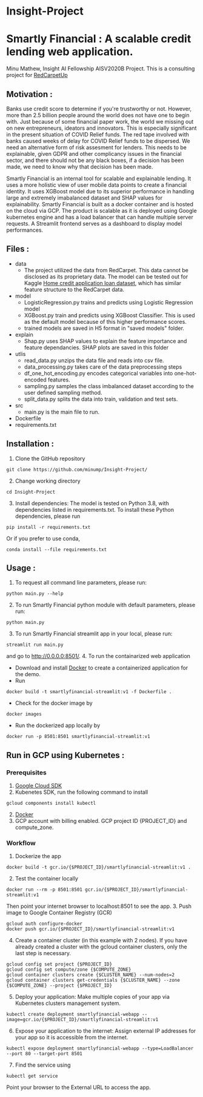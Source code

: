 # Insight-Project

# Smartly Financial : A scalable credit lending web application.
Minu Mathew, Insight AI Fellowship AISV2020B Project. 
This is a consulting project for [RedCarpetUp](https://www.redcarpetup.com)

## Motivation :
Banks use credit score to determine if you're trustworthy or not. However, more than 2.5 billion people around the world does not have one to begin with. Just because of some financial paper work, the world we missing out on new entrepreneurs, ideators and innovators. This is especially significant in the present situation of COVID Relief funds. The red tape involved with banks caused weeks of delay for COVID Relief funds to be dispersed. 
We need an alternative form of risk assesment for lenders. This needs to be explainable, given GDPR and other complicancy issues in the financial sector, and there should not be any black boxes, if a decision has been made, we need to know why that decision has been made.

Smartly Financial is an internal tool for scalable and explainable lending. It uses a more holistic view of user mobile data points to create a financial identity. It uses XGBoost model due to its superior performance in handling large and extremely imabalanced dataset and SHAP values for explainability. Smartly Financial is built as a docker container and is hosted on the cloud via GCP. The product is scalable as it is deployed using Google kubernetes engine and has a load balancer that can handle multiple server requests. A Streamlit frontend serves as a dashboard to display model performances.

## Files :
- data
  - The project utilized the data from RedCarpet. This data cannot be disclosed as its proprietary data. The model can be tested out for Kaggle [Home credit application loan dataset](https://www.kaggle.com/c/home-credit-default-risk/data?select=application_train.csv), which has similar feature structure to the RedCarpet data.
- model
  - LogisticRegression.py trains and predicts using Logistic Regression model
  - XGBoost.py train and predicts using XGBoost Classifier. This is used as the default model because of this higher performance scores.
  - trained models are saved in H5 format in "saved models" folder.
- explain
  - Shap.py uses SHAP values to explain the feature importance and feature dependancies. SHAP plots are saved in this folder
- utlis
  - read_data.py unzips the data file and reads into csv file.
  - data_processing.py takes care of the data preprocessing steps
  - df_one_hot_encoding.py encodes categorical variables into one-hot-encoded features.
  - sampling.py samples the class imbalanced dataset according to the user defined sampling method.
  - split_data.py splits the data into train, validation and test sets.
- src
  - main.py is the main file to run.
- Dockerfile
- requirements.txt


## Installation :
1. Clone the GitHub repository
```
git clone https://github.com/minump/Insight-Project/
```
2. Change working directory
```
cd Insight-Project
```
3. Install dependencies: The model is tested on Python 3.8, with dependencies listed in requirements.txt. To install these Python dependencies, please run
```
pip install -r requirements.txt
```
Or if you prefer to use conda,
```
conda install --file requirements.txt
```
## Usage :
1. To request all command line parameters, please run:
```
python main.py --help
```
2. To run Smartly Financial python module with default parameters, please run:
```
python main.py
```
3. To run Smartly Financial streamlit app in your local, please run:
```
streamlit run main.py
```
and go to http://0.0.0.0:8501/.
4. To run the containarized web application
- Download and install [Docker](https://docs.docker.com/get-docker/) to create a containerized application for the demo.
- Run
```
docker build -t smartlyfinancial-streamlit:v1 -f Dockerfile .
```
- Check for the docker image by
```
docker images
```
- Run the dockerized app locally by
```
docker run -p 8501:8501 smartlyfinancial-streamlit:v1
```

## Run in GCP using Kubernetes :
### Prerequisites
1. [Google Cloud SDK](https://cloud.google.com/sdk/install)
2. Kubenetes SDK, run the following command to install
```
gcloud components install kubectl
```
2. [Docker](https://docs.docker.com/get-docker/)
3. GCP account with billing enabled. GCP project ID {PROJECT_ID} and compute_zone.

### Workflow

1. Dockerize the app
```
docker build -t gcr.io/{$PROJECT_ID}/smartlyfinancial-streamlit:v1 .
```
2. Test the container locally
```
docker run --rm -p 8501:8501 gcr.io/{$PROJECT_ID}/smartlyfinancial-streamlit:v1
```
Then point your internet browser to localhost:8501 to see the app.
3. Push image to Google Container Registry (GCR)
```
gcloud auth configure-docker
docker push gcr.io/{$PROJECT_ID}/smartlyfinancial-streamlit:v1
```
4. Create a container cluster (in this example with 2 nodes). If you have already created a cluster with the gcloud container clusters, only the last step is necessary.
```
gcloud config set project {$PROJECT_ID}
gcloud config set compute/zone {$COMPUTE_ZONE}
gcloud container clusters create {$CLUSTER_NAME} --num-nodes=2
gcloud container clusters get-credentials {$CLUSTER_NAME} --zone {$COMPUTE_ZONE} --project {$PROJECT_ID}
```
5. Deploy your application: Make multiple copies of your app via Kubernetes clusters management system.
```
kubectl create deployment smartlyfinancial-webapp --image=gcr.io/{$PROJECT_ID}/smartlyfinancial-streamlit:v1
```
6. Expose your application to the internet: Assign external IP addresses for your app so it is accessible from the internet.
```
kubectl expose deployment smartlyfinancial-webapp --type=LoadBalancer --port 80 --target-port 8501
```
7. Find the service using
```
kubectl get service
```
Point your browser to the External URL to access the app.









